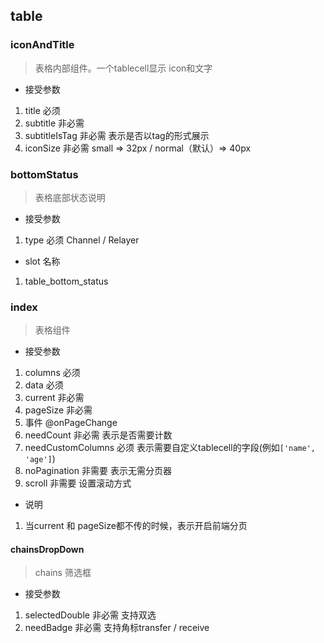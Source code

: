 ## table
### iconAndTitle
> 表格内部组件。一个tablecell显示 icon和文字
- 接受参数
1. title 必须
2. subtitle 非必需
3. subtitleIsTag 非必需 表示是否以tag的形式展示
4. iconSize 非必需 small => 32px / normal（默认）=> 40px


### bottomStatus
> 表格底部状态说明
- 接受参数
1. type 必须 Channel / Relayer

- slot 名称
1. table_bottom_status


### index
> 表格组件
- 接受参数
1. columns 必须
2. data 必须
3. current 非必需
4. pageSize 非必需
5. 事件 @onPageChange
6. needCount 非必需 表示是否需要计数
7. needCustomColumns 必须 表示需要自定义tablecell的字段(例如`['name', 'age']`)
8. noPagination 非需要 表示无需分页器
9. scroll 非需要 设置滚动方式

- 说明
1. 当current 和 pageSize都不传的时候，表示开启前端分页



#### chainsDropDown
> chains 筛选框
- 接受参数
1. selectedDouble 非必需 支持双选
2. needBadge 非必需 支持角标transfer / receive